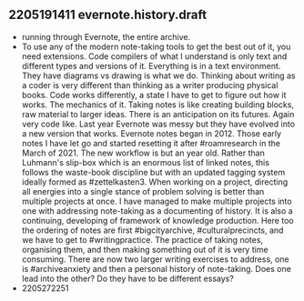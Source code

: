 ## 2205191411 evernote.history.draft

* running through Evernote, the entire archive.
* To use any of the modern note-taking tools to get the best out of it, you need extensions.
Code compilers of what I understand is only text and different types and versions of it.
Everything is in a text environment.
They have diagrams vs drawing is what we do.
Thinking about writing as a coder is very different than thinking as a writer producing physical books.
Code works differently, a state I have to get to figure out how it works.
The mechanics of it.
Taking notes is like creating building blocks, raw material to larger ideas.
There is an anticipation on its futures.
Again very code like.
Last year Evernote was messy but they have evolved into a new version that works.
Evernote notes began in 2012.
Those early notes I have let go and started resetting it after #roamresearch in the March of 2021.
The new workflow is but an year old.
Rather than Luhmann's slip-box which is an enormous list of linked notes, this follows the waste-book discipline but with an updated tagging system ideally formed as #zettelkasten3.
When working on a project, directing all energies into a single stance of problem solving is better than multiple projects at once.
I have managed to make multiple projects into one with addressing note-taking as a documenting of history.
It is also a continuing, developing of framework of knowledge production.
Here too the ordering of notes are first #bigcityarchive, #culturalprecincts, and we have to get to #writingpractice.
The practice of taking notes, organising them, and then making something out of it is very time consuming.
There are now two larger writing exercises to address, one is #archiveanxiety and then a personal history of note-taking.
Does one lead into the other?
Do they have to be different essays?
* 2205272251